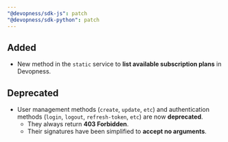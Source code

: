 ```yaml
---
"@devopness/sdk-js": patch
"@devopness/sdk-python": patch
---
```


## Added
- New method in the `static` service to **list available subscription plans** in Devopness.

## Deprecated
- User management methods (`create`, `update`, `etc`) and authentication methods (`login`, `logout`, `refresh-token`, `etc`) are now **deprecated**.
  - They always return **403 Forbidden**.
  - Their signatures have been simplified to **accept no arguments**.
